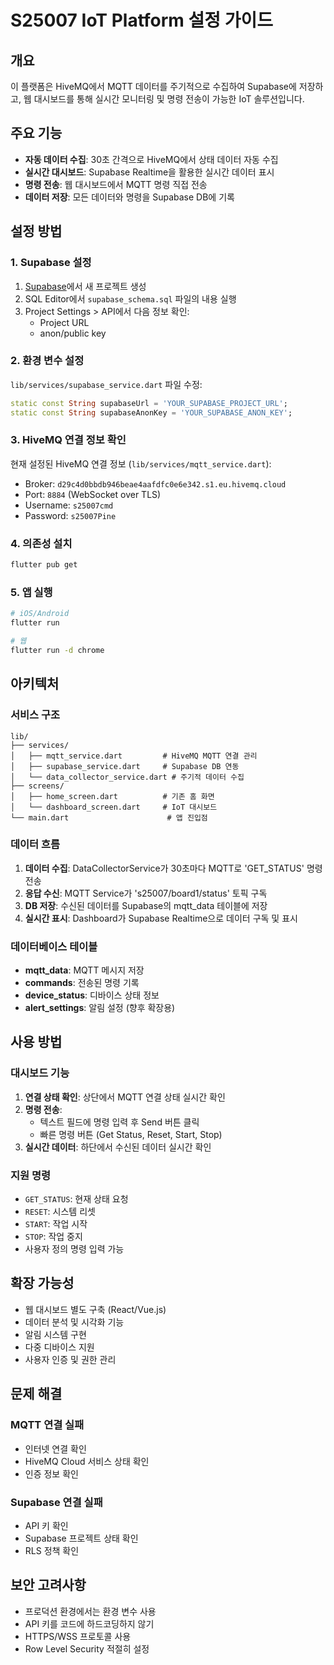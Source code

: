 # S25007 IoT Platform 설정 가이드

## 개요
이 플랫폼은 HiveMQ에서 MQTT 데이터를 주기적으로 수집하여 Supabase에 저장하고, 웹 대시보드를 통해 실시간 모니터링 및 명령 전송이 가능한 IoT 솔루션입니다.

## 주요 기능
- **자동 데이터 수집**: 30초 간격으로 HiveMQ에서 상태 데이터 자동 수집
- **실시간 대시보드**: Supabase Realtime을 활용한 실시간 데이터 표시
- **명령 전송**: 웹 대시보드에서 MQTT 명령 직접 전송
- **데이터 저장**: 모든 데이터와 명령을 Supabase DB에 기록

## 설정 방법

### 1. Supabase 설정

1. [Supabase](https://supabase.com)에서 새 프로젝트 생성
2. SQL Editor에서 `supabase_schema.sql` 파일의 내용 실행
3. Project Settings > API에서 다음 정보 확인:
   - Project URL
   - anon/public key

### 2. 환경 변수 설정

`lib/services/supabase_service.dart` 파일 수정:
```dart
static const String supabaseUrl = 'YOUR_SUPABASE_PROJECT_URL';
static const String supabaseAnonKey = 'YOUR_SUPABASE_ANON_KEY';
```

### 3. HiveMQ 연결 정보 확인

현재 설정된 HiveMQ 연결 정보 (`lib/services/mqtt_service.dart`):
- Broker: `d29c4d0bbdb946beae4aafdfc0e6e342.s1.eu.hivemq.cloud`
- Port: `8884` (WebSocket over TLS)
- Username: `s25007cmd`
- Password: `s25007Pine`

### 4. 의존성 설치

```bash
flutter pub get
```

### 5. 앱 실행

```bash
# iOS/Android
flutter run

# 웹
flutter run -d chrome
```

## 아키텍처

### 서비스 구조
```
lib/
├── services/
│   ├── mqtt_service.dart         # HiveMQ MQTT 연결 관리
│   ├── supabase_service.dart     # Supabase DB 연동
│   └── data_collector_service.dart # 주기적 데이터 수집
├── screens/
│   ├── home_screen.dart          # 기존 홈 화면
│   └── dashboard_screen.dart     # IoT 대시보드
└── main.dart                      # 앱 진입점
```

### 데이터 흐름
1. **데이터 수집**: DataCollectorService가 30초마다 MQTT로 'GET_STATUS' 명령 전송
2. **응답 수신**: MQTT Service가 's25007/board1/status' 토픽 구독
3. **DB 저장**: 수신된 데이터를 Supabase의 mqtt_data 테이블에 저장
4. **실시간 표시**: Dashboard가 Supabase Realtime으로 데이터 구독 및 표시

### 데이터베이스 테이블
- **mqtt_data**: MQTT 메시지 저장
- **commands**: 전송된 명령 기록
- **device_status**: 디바이스 상태 정보
- **alert_settings**: 알림 설정 (향후 확장용)

## 사용 방법

### 대시보드 기능
1. **연결 상태 확인**: 상단에서 MQTT 연결 상태 실시간 확인
2. **명령 전송**: 
   - 텍스트 필드에 명령 입력 후 Send 버튼 클릭
   - 빠른 명령 버튼 (Get Status, Reset, Start, Stop)
3. **실시간 데이터**: 하단에서 수신된 데이터 실시간 확인

### 지원 명령
- `GET_STATUS`: 현재 상태 요청
- `RESET`: 시스템 리셋
- `START`: 작업 시작
- `STOP`: 작업 중지
- 사용자 정의 명령 입력 가능

## 확장 가능성
- 웹 대시보드 별도 구축 (React/Vue.js)
- 데이터 분석 및 시각화 기능
- 알림 시스템 구현
- 다중 디바이스 지원
- 사용자 인증 및 권한 관리

## 문제 해결

### MQTT 연결 실패
- 인터넷 연결 확인
- HiveMQ Cloud 서비스 상태 확인
- 인증 정보 확인

### Supabase 연결 실패
- API 키 확인
- Supabase 프로젝트 상태 확인
- RLS 정책 확인

## 보안 고려사항
- 프로덕션 환경에서는 환경 변수 사용
- API 키를 코드에 하드코딩하지 않기
- HTTPS/WSS 프로토콜 사용
- Row Level Security 적절히 설정